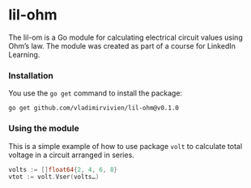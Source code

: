# lil-ohm

The lil-om is a Go module for calculating electrical circuit values using Ohm’s law. The module was created as part of a course for LinkedIn Learning.

### Installation
You use the `go get` command to install the package:

```
go get github.com/vladimirvivien/lil-ohm@v0.1.0
```

### Using the module
This is a simple example of how to use package `volt` to calculate total voltage in a circuit arranged in series.

```go
volts := []float64{2, 4, 6, 8}
vtot := volt.Vser(volts…)
```
